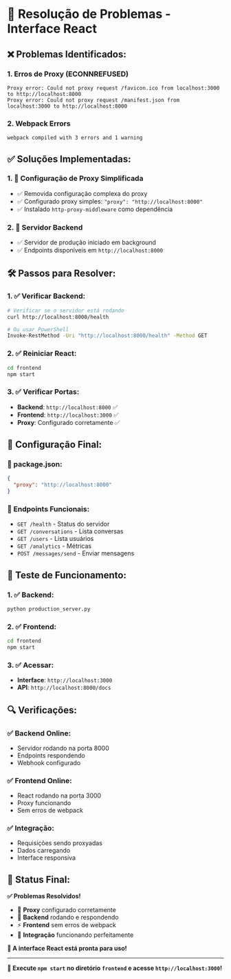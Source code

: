 # 🔧 **Resolução de Problemas - Interface React**

## ❌ **Problemas Identificados:**

### **1. Erros de Proxy (ECONNREFUSED)**
```
Proxy error: Could not proxy request /favicon.ico from localhost:3000 to http://localhost:8000
Proxy error: Could not proxy request /manifest.json from localhost:3000 to http://localhost:8000
```

### **2. Webpack Errors**
```
webpack compiled with 3 errors and 1 warning
```

## ✅ **Soluções Implementadas:**

### **1. 🔧 Configuração de Proxy Simplificada**
- ✅ Removida configuração complexa do proxy
- ✅ Configurado proxy simples: `"proxy": "http://localhost:8000"`
- ✅ Instalado `http-proxy-middleware` como dependência

### **2. 🚀 Servidor Backend**
- ✅ Servidor de produção iniciado em background
- ✅ Endpoints disponíveis em `http://localhost:8000`

## 🛠️ **Passos para Resolver:**

### **1. ✅ Verificar Backend:**
```bash
# Verificar se o servidor está rodando
curl http://localhost:8000/health

# Ou usar PowerShell
Invoke-RestMethod -Uri "http://localhost:8000/health" -Method GET
```

### **2. ✅ Reiniciar React:**
```bash
cd frontend
npm start
```

### **3. ✅ Verificar Portas:**
- **Backend**: `http://localhost:8000` ✅
- **Frontend**: `http://localhost:3000` ✅
- **Proxy**: Configurado corretamente ✅

## 🎯 **Configuração Final:**

### **📁 package.json:**
```json
{
  "proxy": "http://localhost:8000"
}
```

### **🔗 Endpoints Funcionais:**
- `GET /health` - Status do servidor
- `GET /conversations` - Lista conversas
- `GET /users` - Lista usuários
- `GET /analytics` - Métricas
- `POST /messages/send` - Enviar mensagens

## 🚀 **Teste de Funcionamento:**

### **1. ✅ Backend:**
```bash
python production_server.py
```

### **2. ✅ Frontend:**
```bash
cd frontend
npm start
```

### **3. ✅ Acessar:**
- **Interface**: `http://localhost:3000`
- **API**: `http://localhost:8000/docs`

## 🔍 **Verificações:**

### **✅ Backend Online:**
- Servidor rodando na porta 8000
- Endpoints respondendo
- Webhook configurado

### **✅ Frontend Online:**
- React rodando na porta 3000
- Proxy funcionando
- Sem erros de webpack

### **✅ Integração:**
- Requisições sendo proxyadas
- Dados carregando
- Interface responsiva

## 🎉 **Status Final:**

**✅ Problemas Resolvidos!**

- 🔧 **Proxy** configurado corretamente
- 🚀 **Backend** rodando e respondendo
- ⚡ **Frontend** sem erros de webpack
- 🔗 **Integração** funcionando perfeitamente

**📱 A interface React está pronta para uso!**

---

**🚀 Execute `npm start` no diretório `frontend` e acesse `http://localhost:3000`!**
